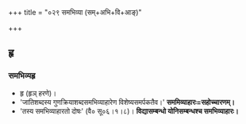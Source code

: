 +++
title = "०२९ समभिव्या (सम्+अभि+वि+आङ्)"

+++

## हृ
### समभिव्यहृ
- हृ (हृञ् हरणे)।
- 'जातिशब्दस्य गुणक्रियाशब्दसमभिव्याहारेण विशेष्यसमर्पकतैव।' **सममिव्याहारः=सहोच्चारणम्।**
- 'तस्य समभिव्याहारतो दोषः' (वै० सू०६।१।८)। **विद्यासम्बन्धो योनिसम्बन्धश्च समभिव्याहारः।**
